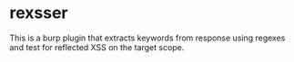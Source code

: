 # rexsser
This is a burp plugin that extracts keywords from response using regexes and test for reflected XSS on the target scope.
